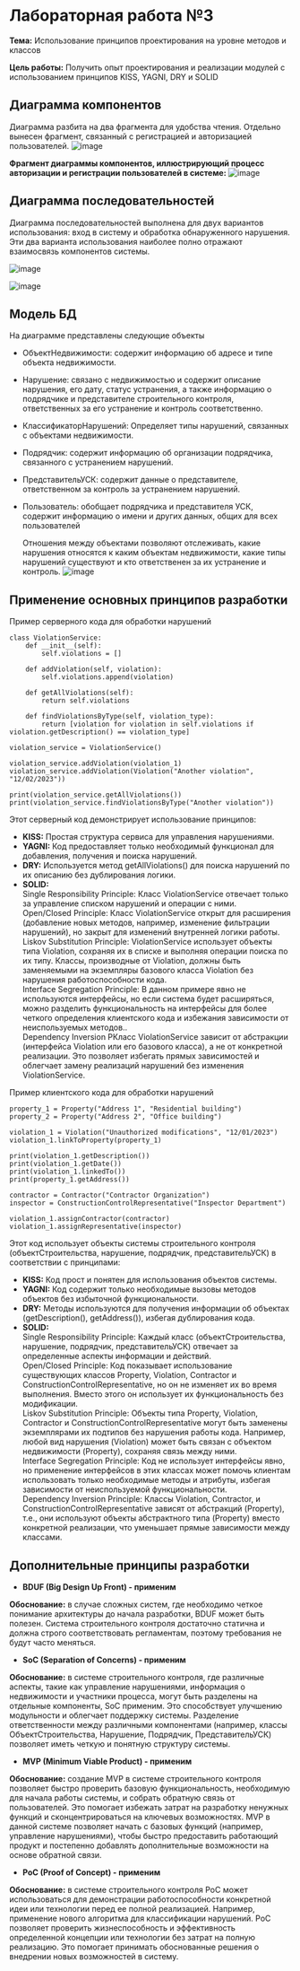 # Лабораторная работа №3
**Тема:** Использование принципов проектирования на уровне методов и классов
 
**Цель работы:** Получить опыт проектирования и реализации модулей с использованием принципов KISS, YAGNI, DRY и SOLID
## Диаграмма компонентов
Диаграмма разбита на два фрагмента для удобства чтения. Отдельно вынесен фрагмент, связанный с регистрацией и авторизацией пользователей.
![image](https://github.com/ValeriaSuhinina/hse_paps/assets/126563738/e5bd4252-2342-4014-a55d-801e55dfd3f8)

**Фрагмент диаграммы компонентов, иллюстрирующий процесс авторизации и регистрации пользователей в системе:**
![image](https://github.com/ValeriaSuhinina/hse_paps/assets/126563738/d47d46cf-18b1-48b7-9789-917112accc22)

## Диаграмма последовательностей

Диаграмма последовательностей выполнена для двух вариантов использования: вход в систему и обработка обнаруженного нарушения. Эти два варианта использования наиболее полно отражают взаимосвязь компонентов системы.

![image](https://github.com/ValeriaSuhinina/hse_paps/assets/126563738/3a00f243-2ffb-4f0a-94a6-6ee7646bec16)

![image](https://github.com/ValeriaSuhinina/hse_paps/assets/126563738/aea8b5fa-259b-4157-ba28-b1336c446ed6)

## Модель БД
На диаграмме представлены следующие объекты
- ОбъектНедвижимости: содержит информацию об адресе и типе объекта недвижимости.
- Нарушение: связано с недвижимостью и содержит описание нарушения, его дату, статус устранения, а также информацию о подрядчике и представителе строительного контроля, ответственных за его устранение и контроль соответственно.
- КлассификаторНарушений: Определяет типы нарушений, связанных с объектами недвижимости.
- Подрядчик: содержит информацию об организации подрядчика, связанного с устранением нарушений.
- ПредставительУСК: содержит данные о представителе, ответственном за контроль за устранением нарушений.
- Пользователь: обобщает подрядчика и представителя УСК, содержит информацию о имени и других данных, общих для всех пользователей

  Отношения между объектами позволяют отслеживать, какие нарушения относятся к каким объектам недвижимости, какие типы нарушений существуют и кто ответственен за их устранение и контроль.
![image](https://github.com/ValeriaSuhinina/hse_paps/assets/126563738/4b6e7bb2-8c18-412a-abbc-e2e337eca7f5)

## Применение основных принципов разработки
Пример серверного кода для обработки нарушений

```
class ViolationService:
    def __init__(self):
        self.violations = []

    def addViolation(self, violation):
        self.violations.append(violation)

    def getAllViolations(self):
        return self.violations

    def findViolationsByType(self, violation_type):
        return [violation for violation in self.violations if violation.getDescription() == violation_type]

violation_service = ViolationService()

violation_service.addViolation(violation_1)
violation_service.addViolation(Violation("Another violation", "12/02/2023"))

print(violation_service.getAllViolations())
print(violation_service.findViolationsByType("Another violation"))
```

Этот серверный код демонстрирует использование принципов:
- **KISS:** Простая структура сервиса для управления нарушениями.
- **YAGNI:** Код предоставляет только необходимый функционал для добавления, получения и поиска нарушений.
- **DRY:** Используется метод getAllViolations() для поиска нарушений по их описанию без дублирования логики.
- **SOLID:**  
Single Responsibility Principle: Класс ViolationService отвечает только за управление списком нарушений и операции с ними.  
Open/Closed Principle: Класс ViolationService открыт для расширения (добавление новых методов, например, изменение фильтрации нарушений), но закрыт для изменений внутренней логики работы.  
Liskov Substitution Principle: ViolationService использует объекты типа Violation, сохраняя их в списке и выполняя операции поиска по их типу. Классы, производные от Violation, должны быть заменяемыми на экземпляры базового класса Violation без нарушения работоспособности кода.  
Interface Segregation Principle: В данном примере явно не используются интерфейсы, но если система будет расширяться, можно разделить функциональность на интерфейсы для более четкого определения клиентского кода и избежания зависимости от неиспользуемых методов..  
Dependency Inversion PКласс ViolationService зависит от абстракции (интерфейса Violation или его базового класса), а не от конкретной реализации. Это позволяет избегать прямых зависимостей и облегчает замену реализаций нарушений без изменения ViolationService.

Пример клиентского кода для обработки нарушений

```
property_1 = Property("Address 1", "Residential building")
property_2 = Property("Address 2", "Office building")

violation_1 = Violation("Unauthorized modifications", "12/01/2023")
violation_1.linkToProperty(property_1)

print(violation_1.getDescription())
print(violation_1.getDate())
print(violation_1.linkedTo())
print(property_1.getAddress())

contractor = Contractor("Contractor Organization")
inspector = ConstructionControlRepresentative("Inspector Department")

violation_1.assignContractor(contractor)
violation_1.assignRepresentative(inspector)

```

Этот код использует объекты системы строительного контроля (объектСтроительства, нарушение, подрядчик, представительУСК) в соответствии с принципами:
- **KISS:** Код прост и понятен для использования объектов системы.
- **YAGNI:** Код содержит только необходимые вызовы методов объектов без избыточной функциональности.
- **DRY:** Методы используются для получения информации об объектах (getDescription(), getAddress()), избегая дублирования кода.
- **SOLID:**  
Single Responsibility Principle: Каждый класс (объектСтроительства, нарушение, подрядчик, представительУСК) отвечает за определенные аспекты информации и действий.  
Open/Closed Principle: Код показывает использование существующих классов Property, Violation, Contractor и ConstructionControlRepresentative, но он не изменяет их во время выполнения. Вместо этого он использует их функциональность без модификации.  
Liskov Substitution Principle: Объекты типа Property, Violation, Contractor и ConstructionControlRepresentative могут быть заменены экземплярами их подтипов без нарушения работы кода. Например, любой вид нарушения (Violation) может быть связан с объектом недвижимости (Property), сохраняя связь между ними.  
Interface Segregation Principle: Код не использует интерфейсы явно, но применение интерфейсов в этих классах может помочь клиентам использовать только необходимые методы и атрибуты, избегая зависимости от неиспользуемой функциональности.  
Dependency Inversion Principle: Классы Violation, Contractor, и ConstructionControlRepresentative зависят от абстракций (Property), т.е., они используют объекты абстрактного типа (Property) вместо конкретной реализации, что уменьшает прямые зависимости между классами.
## Дополнительные принципы разработки
- **BDUF (Big Design Up Front) - применим**

**Обоснование:** в случае сложных систем, где необходимо четкое понимание архитектуры до начала разработки, BDUF может быть полезен. Система строительного контроля достаточно статична и должна строго соответствовать регламентам, поэтому требования не будут часто меняться.

- **SoC (Separation of Concerns) - применим**

**Обоснование:** в системе строительного контроля, где различные аспекты, такие как управление нарушениями, информация о недвижимости и участники процесса, могут быть разделены на отдельные компоненты, SoC применим. Это способствует улучшению модульности и облегчает поддержку системы. Разделение ответственности между различными компонентами (например, классы ОбъектСтроительства, Нарушение, Подрядчик, ПредставительУСК) позволяет иметь четкую и понятную структуру системы.

- **MVP (Minimum Viable Product) - применим**

**Обоснование:**  создание MVP в системе строительного контроля позволяет быстро проверить базовую функциональность, необходимую для начала работы системы, и собрать обратную связь от пользователей. Это помогает избежать затрат на разработку ненужных функций и сконцентрироваться на ключевых возможностях. MVP в данной системе позволяет начать с базовых функций (например, управление нарушениями), чтобы быстро предоставить работающий продукт и постепенно добавлять дополнительные возможности на основе обратной связи.

- **PoC (Proof of Concept) - применим**

**Обоснование:** в системе строительного контроля PoC может использоваться для демонстрации работоспособности конкретной идеи или технологии перед ее полной реализацией. Например, применение нового алгоритма для классификации нарушений. PoC позволяет проверить жизнеспособность и эффективность определенной концепции или технологии без затрат на полную реализацию. Это помогает принимать обоснованные решения о внедрении новых возможностей в систему.
